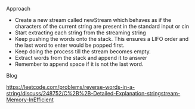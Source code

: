 

Approach

*    Create a new stream called newStream which behaves as if the characters of the current string are present in the standard 
     input or cin
*   Start extracting each string from the streaming string
*    Keep pushing the words onto the stack. This ensures a LIFO order and the last word to enter would be popped first.
*    Keep doing the process till the stream becomes empty.
*    Extract words from the stack and append it to answer
*    Remember to append space if it is not the last word.


Blog

https://leetcode.com/problems/reverse-words-in-a-string/discuss/248752/C%2B%2B-Detailed-Explanation-stringstream-Memory-InEfficient  
